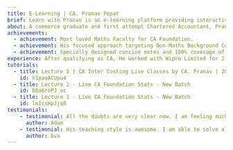 ```yaml
---
title: E-Learning | CA. Pranav Popat
brief: Learn with Pranav is an e-learning platform providing interactive educational videos and other resources for professional courses exams and other practical courses like MS Excel, Power BI etc.
about: A commerce graduate and first attempt Chartered Accountant, Pranav is one the youngest CA Faculties in India. He loves Public Speaking and motivating students. His unique approach of teaching helps commerce students to get rid of “MATHS PHOBIA”.
achievements: 
  - achievement: Most loved Maths Faculty for CA Foundation.
  - achievement: His focused approach targeting Non-Maths Background Commerce Students has been appreciated widely.
  - achievement: Specially designed concise notes and 100% coverage of ICAI Materials.
experience: After qualifying as CA, He worked with Wipro Limited for 2 years in the area of cost control and deal pricing. In his 3 years practical training, he earned exposure in the field of Auditing, Industrial Implementation and other Financial Services for various corporate as well as PSU clients. Since, Last 2 years he is associated with various CA institutes at Pune as independent faculties for Maths, Stats and LR at CA Foundation Level & Cost and Management Accounting at CA Inter Level.
tutorials: 
  - title: Lecture 5 | CA Inter Costing Live Classes by CA. Pranav | 2020
    id: h1paoACUpu4
  - title: Lecture 2 - Live CA Foundation Stats - New Batch
    id: D8a6roPJ_oc
  - title: Lecture 1 - Live CA Foundation Stats - New Batch
    id: lmIcsHpJjq8
testimonials: 
    - testimonial: All the doubts are very clear now. I am feeling much more confident in all the subjects than before.
      author: Adam
    - testimonial: His teaching style is awesome. I am able to solve all the other sums after clearing my concept.
      author: Eva
---
```

